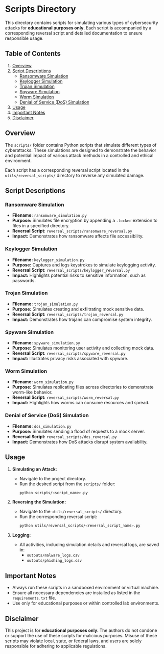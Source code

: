 # Scripts Directory

This directory contains scripts for simulating various types of cybersecurity attacks for **educational purposes only**. Each script is accompanied by a corresponding reversal script and detailed documentation to ensure responsible usage.

## **Table of Contents**
1. [Overview](#overview)
2. [Script Descriptions](#script-descriptions)
    - [Ransomware Simulation](#ransomware-simulation)
    - [Keylogger Simulation](#keylogger-simulation)
    - [Trojan Simulation](#trojan-simulation)
    - [Spyware Simulation](#spyware-simulation)
    - [Worm Simulation](#worm-simulation)
    - [Denial of Service (DoS) Simulation](#denial-of-service-dos-simulation)
3. [Usage](#usage)
4. [Important Notes](#important-notes)
5. [Disclaimer](#disclaimer)

## **Overview**
The `scripts/` folder contains Python scripts that simulate different types of cyberattacks. These simulations are designed to demonstrate the behavior and potential impact of various attack methods in a controlled and ethical environment.

Each script has a corresponding reversal script located in the `utils/reversal_scripts/` directory to reverse any simulated damage.

## **Script Descriptions**

### **Ransomware Simulation**
- **Filename:** `ransomware_simulation.py`
- **Purpose:** Simulates file encryption by appending a `.locked` extension to files in a specified directory.
- **Reversal Script:** `reversal_scripts/ransomware_reversal.py`
- **Impact:** Demonstrates how ransomware affects file accessibility.

### **Keylogger Simulation**
- **Filename:** `keylogger_simulation.py`
- **Purpose:** Captures and logs keystrokes to simulate keylogging activity.
- **Reversal Script:** `reversal_scripts/keylogger_reversal.py`
- **Impact:** Highlights potential risks to sensitive information, such as passwords.

### **Trojan Simulation**
- **Filename:** `trojan_simulation.py`
- **Purpose:** Simulates creating and exfiltrating mock sensitive data.
- **Reversal Script:** `reversal_scripts/trojan_reversal.py`
- **Impact:** Demonstrates how trojans can compromise system integrity.

### **Spyware Simulation**
- **Filename:** `spyware_simulation.py`
- **Purpose:** Simulates monitoring user activity and collecting mock data.
- **Reversal Script:** `reversal_scripts/spyware_reversal.py`
- **Impact:** Illustrates privacy risks associated with spyware.

### **Worm Simulation**
- **Filename:** `worm_simulation.py`
- **Purpose:** Simulates replicating files across directories to demonstrate worm-like behavior.
- **Reversal Script:** `reversal_scripts/worm_reversal.py`
- **Impact:** Highlights how worms can consume resources and spread.

### **Denial of Service (DoS) Simulation**
- **Filename:** `dos_simulation.py`
- **Purpose:** Simulates sending a flood of requests to a mock server.
- **Reversal Script:** `reversal_scripts/dos_reversal.py`
- **Impact:** Demonstrates how DoS attacks disrupt system availability.

## **Usage**

1. **Simulating an Attack:**
   - Navigate to the project directory.
   - Run the desired script from the `scripts/` folder:
     ```bash
     python scripts/<script_name>.py
     ```

2. **Reversing the Simulation:**
   - Navigate to the `utils/reversal_scripts/` directory.
   - Run the corresponding reversal script:
     ```bash
     python utils/reversal_scripts/<reversal_script_name>.py
     ```

3. **Logging:**
   - All activities, including simulation details and reversal logs, are saved in:
     - `outputs/malware_logs.csv`
     - `outputs/phishing_logs.csv`

## **Important Notes**
- Always run these scripts in a sandboxed environment or virtual machine.
- Ensure all necessary dependencies are installed as listed in the `requirements.txt` file.
- Use only for educational purposes or within controlled lab environments.

## **Disclaimer**
This project is for **educational purposes only**. The authors do not condone or support the use of these scripts for malicious purposes. Misuse of these scripts may violate local, state, or federal laws, and users are solely responsible for adhering to applicable regulations.
